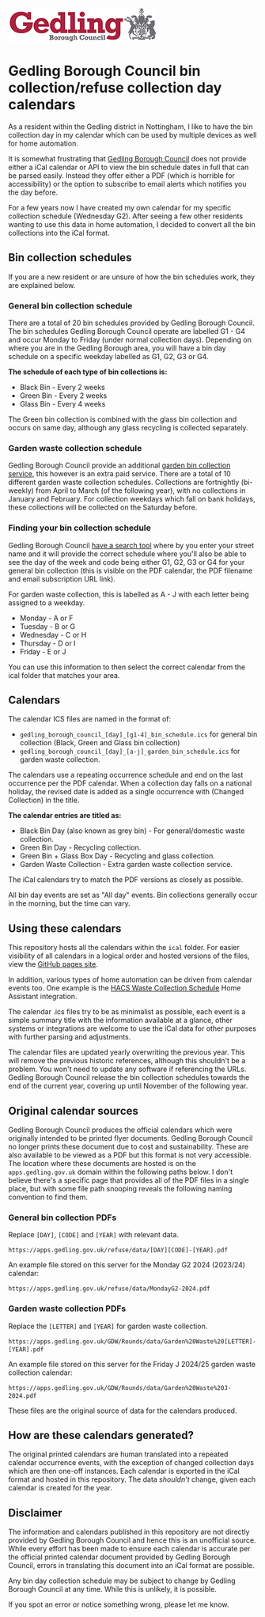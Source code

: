 ![Gedling Borough Council](assets/images/gedling-council-logo.jpg)

# Gedling Borough Council bin collection/refuse collection day calendars

As a resident within the Gedling district in Nottingham, I like to have the bin collection day in my calendar which can be used by multiple devices as well for home automation. 

It is somewhat frustrating that [Gedling Borough Council](https://www.gedling.gov.uk/) does not provide either a iCal calendar or API to view the bin schedule dates in full that can be parsed easily. Instead they offer either a PDF (which is horrible for accessibility) or the option to subscribe to email alerts which notifies you the day before.

For a few years now I have created my own calendar for my specific collection schedule (Wednesday G2). After seeing a few other residents wanting to use this data in home automation, I decided to convert all the bin collections into the iCal format.

## Bin collection schedules

If you are a new resident or are unsure of how the bin schedules work, they are explained below.

### General bin collection schedule

There are a total of 20 bin schedules provided by Gedling Borough Council. The bin schedules Gedling Borough Council operate are labelled G1 - G4 and occur Monday to Friday (under normal collection days). Depending on where you are in the Gedling Borough area, you will have a bin day schedule on a specific weekday labelled as G1, G2, G3 or G4.

**The schedule of each type of bin collections is:**

* Black Bin - Every 2 weeks
* Green Bin - Every 2 weeks
* Glass Bin - Every 4 weeks

The Green bin collection is combined with the glass bin collection and occurs on same day, although any glass recycling is collected separately.

### Garden waste collection schedule

Gedling Borough Council provide an additional [garden bin collection service](https://www.gedling.gov.uk/rubbish/gardenwaste/), this however is an extra paid service. There are a total of 10 different garden waste collection schedules. Collections are fortnightly (bi-weekly) from April to March (of the following year), with no collections in January and February. For collection weekdays which fall on bank holidays, these collections will be collected on the Saturday before.

### Finding your bin collection schedule

Gedling Borough Council [have a search tool](https://apps.gedling.gov.uk/refuse/search.aspx) where by you enter your street name and it will provide the correct schedule where you'll also be able to see the day of the week and code being either G1, G2, G3 or G4 for your general bin collection (this is visible on the PDF calendar, the PDF filename and email subscription URL link).

For garden waste collection, this is labelled as A - J with each letter being assigned to a weekday.

* Monday - A or F
* Tuesday - B or G
* Wednesday - C or H
* Thursday - D or I
* Friday - E or J

You can use this information to then select the correct calendar from the ical folder that matches your area.

## Calendars

The calendar ICS files are named in the format of: 

* `gedling_borough_council_[day]_[g1-4]_bin_schedule.ics` for general bin collection (Black, Green and Glass bin collection)
* `gedling_borough_council_[day]_[a-j]_garden_bin_schedule.ics` for garden waste collection. 

The calendars use a repeating occurrence schedule and end on the last occurrence per the PDF calendar. When a collection day falls on a national holiday, the revised date is added as a single occurrence with (Changed Collection) in the title.

**The calendar entries are titled as:**

* Black Bin Day (also known as grey bin) - For general/domestic waste collection.
* Green Bin Day - Recycling collection.
* Green Bin + Glass Box Day - Recycling and glass collection.
* Garden Waste Collection - Extra garden waste collection service.

The iCal calendars try to match the PDF versions as closely as possible.

All bin day events are set as "All day" events. Bin collections generally occur in the morning, but the time can vary.

## Using these calendars

This repository hosts all the calendars within the `ical` folder. For easier visibility of all calendars in a logical order and hosted versions of the files, view the [GitHub pages site](https://www.gbcbincalendars.co.uk).

In addition, various types of home automation can be driven from calendar events too. One example is the [HACS Waste Collection Schedule](https://github.com/mampfes/hacs_waste_collection_schedule) Home Assistant integration.

The calendar .ics files try to be as minimalist as possible, each event is a simple summary title with the information available at a glance, other systems or integrations are welcome to use the iCal data for other purposes with further parsing and adjustments.

The calendar files are updated yearly overwriting the previous year. This will remove the previous historic references, although this shouldn't be a problem. You won't need to update any software if referencing the URLs. Gedling Borough Council release the bin collection schedules towards the end of the current year, covering up until November of the following year.

## Original calendar sources

Gedling Borough Council produces the official calendars which were originally intended to be printed flyer documents. Gedling Borough Council no longer prints these document due to cost and sustainability. These are also available to be viewed as a PDF but this format is not very accessible. The location where these documents are hosted is on the `apps.gedling.gov.uk` domain within the following paths below. I don't believe there's a specific page that provides all of the PDF files in a single place, but with some file path snooping reveals the following naming convention to find them.

### General bin collection PDFs

Replace `[DAY]`, `[CODE]` and `[YEAR]` with relevant data.

```
https://apps.gedling.gov.uk/refuse/data/[DAY][CODE]-[YEAR].pdf
```

An example file stored on this server for the Monday G2 2024 (2023/24) calendar:

```
https://apps.gedling.gov.uk/refuse/data/MondayG2-2024.pdf
```

### Garden waste collection PDFs

Replace the `[LETTER]` and `[YEAR]` for garden waste collection.

```
https://apps.gedling.gov.uk/GDW/Rounds/data/Garden%20Waste%20[LETTER]-[YEAR].pdf
```

An example file stored on this server for the Friday J 2024/25 garden waste collection calendar:

```
https://apps.gedling.gov.uk/GDW/Rounds/data/Garden%20Waste%20J-2024.pdf
```

These files are the original source of data for the calendars produced.

## How are these calendars generated?

The original printed calendars are human translated into a repeated calendar occurrence events, with the exception of changed collection days which are then one-off instances. Each calendar is exported in the iCal format and hosted in this repository. The data *shouldn't* change, given each calendar is created for the year.

## Disclaimer

The information and calendars published in this repository are not directly provided by Gedling Borough Council and hence this is an unofficial source. While every effort has been made to ensure each calendar is accurate per the official printed calendar document provided by Gedling Borough Council, errors in translating this document into an iCal format are possible.

Any bin day collection schedule may be subject to change by Gedling Borough Council at any time. While this is unlikely, it is possible.

If you spot an error or notice something wrong, please let me know.
